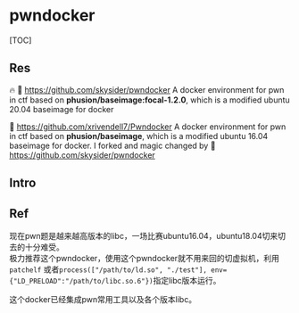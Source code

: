 # pwndocker

[TOC]



## Res
🔥 🚧 https://github.com/skysider/pwndocker
A docker environment for pwn in ctf based on **phusion/baseimage:focal-1.2.0**, which is a modified ubuntu 20.04 baseimage for docker

🚧 https://github.com/xrivendell7/Pwndocker
A docker environment for pwn in ctf based on **phusion/baseimage**, which is a modified ubuntu 16.04 baseimage for docker. I forked and magic changed by 🔗 https://github.com/skysider/pwndocker



## Intro


## Ref
[👍 skysider/pwndocker 正确使用姿势]: https://nocbtm.github.io/2020/02/24/skysider-pwndocker-正确使用姿势/

现在pwn题是越来越高版本的libc，一场比赛ubuntu16.04，ubuntu18.04切来切去的十分难受。  
极力推荐这个pwndocker，使用这个pwndocker就不用来回的切虚拟机，利用`patchelf` 或者`process(["/path/to/ld.so", "./test"], env={"LD_PRELOAD":"/path/to/libc.so.6"})`指定libc版本运行。

这个docker已经集成pwn常用工具以及各个版本libc。


